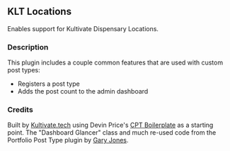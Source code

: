 ## KLT Locations

Enables support for Kultivate Dispensary Locations.

### Description

This plugin includes a couple common features that are used with custom post types:

* Registers a post type
* Adds the post count to the admin dashboard

### Credits

Built by [Kultivate.tech](http://kultivate.take) using Devin Price's [CPT Boilerplate](https://github.com/devinsays/team-post-type) as a starting point.  The "Dashboard Glancer" class and much re-used code from the Portfolio Post Type plugin by [Gary Jones](http://gamajo.com/).